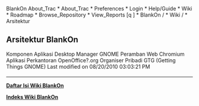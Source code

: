    BlankOn
 About_Trac
    * About_Trac
    * Preferences
    * Login
    * Help/Guide
    * Wiki
    * Roadmap
    * Browse_Repository
    * View_Reports
[q                 ]
    * BlankOn  /
    * Wiki  /
    * Arsitektur
## Arsitektur BlankOn
Komponen             Aplikasi
Desktop Manager      GNOME
Peramban Web         Chromium
Aplikasi Perkantoran OpenOffice?.org
Organiser Pribadi    GTG (Getting Things GNOME)
Last modified on 08/20/2010 03:03:21 PM
#### 
    
 
 
 
 
 
---
[**Daftar Isi Wiki BlankOn**](/DaftarIsi/README.md)
 
[**Indeks Wiki BlankOn**](/Indeks.md)
